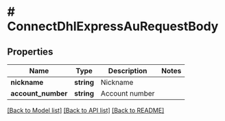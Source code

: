 # # ConnectDhlExpressAuRequestBody

## Properties

Name | Type | Description | Notes
------------ | ------------- | ------------- | -------------
**nickname** | **string** | Nickname | 
**account_number** | **string** | Account number | 

[[Back to Model list]](../../README.md#documentation-for-models) [[Back to API list]](../../README.md#documentation-for-api-endpoints) [[Back to README]](../../README.md)



